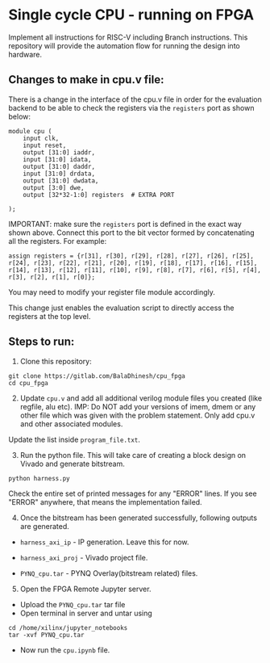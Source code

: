 # Single cycle CPU - running on FPGA
Implement all instructions for RISC-V including Branch instructions. This repository will provide the automation flow for running the design into hardware.

## Changes to make in cpu.v file:
There is a change in the interface of the cpu.v file in order for the evaluation backend to be able to check the registers via the ```registers``` port as shown below:

```
module cpu (
    input clk, 
    input reset,
    output [31:0] iaddr,
    input [31:0] idata,
    output [31:0] daddr,
    input [31:0] drdata,
    output [31:0] dwdata,
    output [3:0] dwe,
    output [32*32-1:0] registers  # EXTRA PORT

);
```

IMPORTANT: make sure the ```registers``` port is defined in the exact way shown above. Connect this port to the bit vector formed by concatenating all the registers. For example:

```assign registers = {r[31], r[30], r[29], r[28], r[27], r[26], r[25], r[24], r[23], r[22], r[21], r[20], r[19], r[18], r[17], r[16], r[15], r[14], r[13], r[12], r[11], r[10], r[9], r[8], r[7], r[6], r[5], r[4], r[3], r[2], r[1], r[0]};```

You may need to modify your register file module accordingly.

This change just enables the evaluation script to directly access the registers at the top level.


## Steps to run:
1. Clone this repository:
```
git clone https://gitlab.com/BalaDhinesh/cpu_fpga
cd cpu_fpga
```

2. Update ```cpu.v``` and add all additional verilog module files you created (like regfile, alu etc). IMP: Do NOT add your versions of imem, dmem or any other file which was given with the problem statement. Only add cpu.v and other associated modules.

Update the list inside ```program_file.txt```.

3. Run the python file. This will take care of creating a block design on Vivado and generate bitstream.
```
python harness.py
```
Check the entire set of printed messages for any "ERROR" lines. If you see "ERROR" anywhere, that means the implementation failed.

4. Once the bitstream has been generated successfully, following outputs are generated.

- ```harness_axi_ip```   - IP generation. Leave this for now.

- ```harness_axi_proj``` - Vivado project file. 

- ```PYNQ_cpu.tar```       - PYNQ Overlay(bitstream related) files.

5. Open the FPGA Remote Jupyter server. 
- Upload the ```PYNQ_cpu.tar``` tar file 
- Open terminal in server and untar using 
```
cd /home/xilinx/jupyter_notebooks
tar -xvf PYNQ_cpu.tar
```
- Now run the ```cpu.ipynb``` file.
